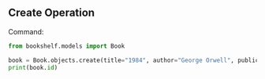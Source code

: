 ## Create Operation

Command:
```python
from bookshelf.models import Book

book = Book.objects.create(title="1984", author="George Orwell", publication_year=1949)
print(book.id)